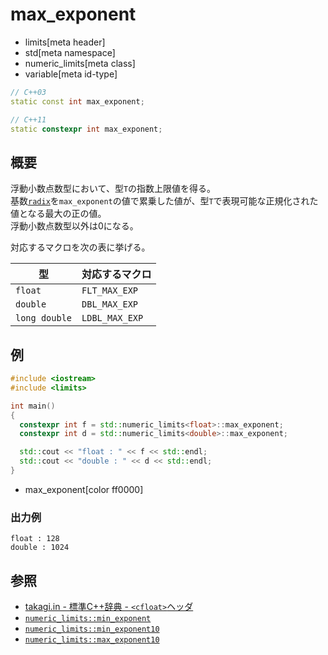 # max_exponent
* limits[meta header]
* std[meta namespace]
* numeric_limits[meta class]
* variable[meta id-type]

```cpp
// C++03
static const int max_exponent;

// C++11
static constexpr int max_exponent;
```

## 概要
浮動小数点数型において、型`T`の指数上限値を得る。  
基数[`radix`](radix.md)を`max_exponent`の値で累乗した値が、型`T`で表現可能な正規化された値となる最大の正の値。  
浮動小数点数型以外は0になる。  

対応するマクロを次の表に挙げる。

| 型            | 対応するマクロ |
|---------------|----------------|
| `float`       | `FLT_MAX_EXP`  |
| `double`      | `DBL_MAX_EXP`  |
| `long double` | `LDBL_MAX_EXP` |


## 例
```cpp example
#include <iostream>
#include <limits>

int main()
{
  constexpr int f = std::numeric_limits<float>::max_exponent;
  constexpr int d = std::numeric_limits<double>::max_exponent;

  std::cout << "float : " << f << std::endl;
  std::cout << "double : " << d << std::endl;
}
```
* max_exponent[color ff0000]

### 出力例
```
float : 128
double : 1024
```

## 参照
* [takagi.in - 標準C++辞典 - `<cfloat>`ヘッダ](http://takagi.in/modules/bwiki/index.php?%A1%E3cfloat%A1%E4%A5%D8%A5%C3%A5%C0)
* [`numeric_limits::min_exponent`](min_exponent.md)
* [`numeric_limits::min_exponent10`](min_exponent10.md)
* [`numeric_limits::max_exponent10`](max_exponent10.md)



